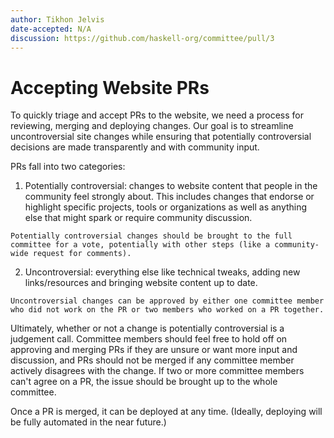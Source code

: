 ```yaml
---
author: Tikhon Jelvis
date-accepted: N/A
discussion: https://github.com/haskell-org/committee/pull/3
---
```


# Accepting Website PRs

To quickly triage and accept PRs to the website, we need a process for reviewing, merging and deploying changes. Our goal is to streamline uncontroversial site changes while ensuring that potentially controversial decisions are made transparently and with community input.

PRs fall into two categories:

  1. Potentially controversial: changes to website content that people in the community feel strongly about. This includes changes that endorse or highlight specific projects, tools or organizations as well as anything else that might spark or require community discussion.

    Potentially controversial changes should be brought to the full committee for a vote, potentially with other steps (like a community-wide request for comments).

  2. Uncontroversial: everything else like technical tweaks, adding new links/resources and bringing website content up to date.

    Uncontroversial changes can be approved by either one committee member who did not work on the PR or two members who worked on a PR together.

Ultimately, whether or not a change is potentially controversial is a judgement call. Committee members should feel free to hold off on approving and merging PRs if they are unsure or want more input and discussion, and PRs should not be merged if any committee member actively disagrees with the change. If two or more committee members can't agree on a PR, the issue should be brought up to the whole committee.

Once a PR is merged, it can be deployed at any time. (Ideally, deploying will be fully automated in the near future.)
